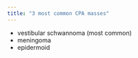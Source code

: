 ```yaml
---
title: "3 most common CPA masses"
---
```

- vestibular schwannoma (most common)
- meningoma
- epidermoid

